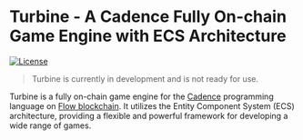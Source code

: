 # Turbine - A Cadence Fully On-chain Game Engine with ECS Architecture

[![License](https://img.shields.io/badge/License-MIT-blue.svg)](https://opensource.org/license/mit/)

> Turbine is currently in development and is not ready for use.

Turbine is a fully on-chain game engine for the [Cadence](https://cadence-lang.org/) programming language on [Flow blockchain](https://flow.com/). It utilizes the Entity Component System (ECS) architecture, providing a flexible and powerful framework for developing a wide range of games.
